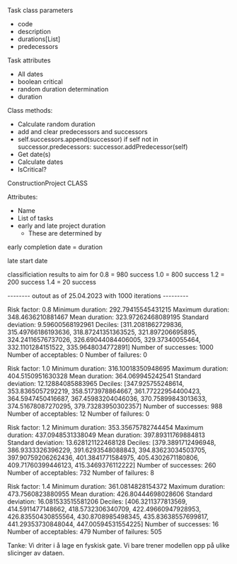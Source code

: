 Task class parameters
- code
- description
- durations[List]
- predecessors

Task attributes
- All dates
- boolean critical
- random duration determination
- duration


Class methods:
- Calculate random duration
- add and clear predecessors and successors
- self.successors.append(successor)
        if self not in successor.predecessors:
            successor.addPredecessor(self)
- Get date(s)
- Calculate dates
- IsCritical?



ConstructionProject CLASS

Attributes:
- Name
- List of tasks
- early and late project duration
  - These are determined by 


early completion date = duration

late start date 



classificiation results to aim for
0.8 = 980 success
1.0 = 800 success
1.2 = 200 success
1.4 = 20 success



-------- outout as of 25.04.2023 with 1000 iterations ---------

Risk factor:  0.8
Minimum duration:  292.79415545431215
Maximum duration:  348.4636210881467
Mean duration:  323.97262468089195
Standard deviation:  9.59600568192961
Deciles:  [311.2081862729836, 315.49766186193636, 318.87241351363525, 321.897206695895, 324.24116576737026, 326.69044084406005, 329.37340055464, 332.1101284151522, 335.9648034772891]
Number of successes:  1000
Number of acceptables:  0
Number of failures:  0

Risk factor:  1.0
Minimum duration:  316.10018350948695
Maximum duration:  404.5150951630328
Mean duration:  364.069945242541
Standard deviation:  12.12884085883965
Deciles:  [347.925755248614, 353.8365057292219, 358.5173978864667, 361.77222954400423, 364.5947450416687, 367.45983204046036, 370.75899843013633, 374.51678087270295, 379.73283950302357]
Number of successes:  988
Number of acceptables:  12
Number of failures:  0

Risk factor:  1.2
Minimum duration:  353.35675782744454
Maximum duration:  437.0948531338049
Mean duration:  397.89311769884813
Standard deviation:  13.628121122468128
Deciles:  [379.3891712496948, 386.9333326396229, 391.6293548088843, 394.83623034503705, 397.90759206262436, 401.3841771584975, 405.4302671180806, 409.71760399446123, 415.3469376112222]
Number of successes:  260
Number of acceptables:  732
Number of failures:  8

Risk factor:  1.4
Minimum duration:  361.0814828154372
Maximum duration:  473.7560823880955
Mean duration:  426.80444698028606
Standard deviation:  16.081533515581206
Deciles:  [406.3211377813569, 414.5911477148662, 418.5732306340709, 422.49660947928953, 426.83550430855564, 430.8708985498345, 435.83638557699817, 441.29353730848044, 447.00594531554225]
Number of successes:  16
Number of acceptables:  479
Number of failures:  505



Tanke:
Vi driter i å lage en fyskisk gate. Vi bare trener modellen opp på ulike slicinger av dataen.